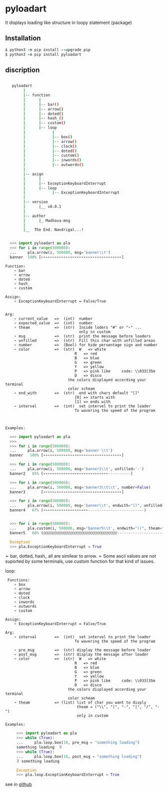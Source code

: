 # pyloadart
It displays loading like structure in loopy statement (package)

## Installation
```ruby
$ python3 -m pip install --upgrade pip
$ python3 -m pip install pyloadart
```

## discription
```bash

   pyloadart
        |
        |-- function
        |      |
        |      |-- bar()
        |      |-- arrow()
        |      |-- doted()
        |      |-- hash_()
        |      |-- custom()
        |      |-- loop
        |            |
        |            |-- box()
        |            |-- arrow()
        |            |-- clock()
        |            |-- doted()
        |            |-- custom()
        |            |-- inwords()
        |            |-- outwords()
        |
        |-- asign
        |      |
        |      |-- ExceptionKeyboardInterrupt
        |      |-- loop
        |            |-- ExceptionKeyboardInterrupt
        |
        |-- version
        |      |__ v0.0.1
        |
        |-- author
        |      |_ Madhava-mng
        |
        |__  The End. Nandrigal...!
```

```python

  >>> import pyloadart as pla
  >>> for i in range(500000):
  ...     pla.arrow(i, 500000, msg='banner\\t')
  banner  100% [➢➢➢➢➢➢➢➢➢➢➢➢➢➢➢➢➢➢➢➢➢➢➢➢➢➢➢➢➢➢➢➢➢➢➢➢]
```

    Function:
        ➢ bar
        ➢ arrow
        ➢ doted
        ➢ hash_
        ➢ custom

    Assign:
        ➢ ExceptionKeyboardInterrupt = False/True


    Arg:
        ➢ current_value   =>  (int)  number
        ➢ expected_value  =>  (int)  number
        ➢ theam           =>  (str)  Inside loders "#" or "➢" ...
                                     only in custom
        ➢ msg             =>  (str)  print the message before loaders
        ➢ unfilled        =>  (str)  Fill this char with unfilled areas
        ➢ number          =>  (Bool) for hide persentage sign and number
        ➢ color           =>  (str)  W   => white
                                   R   => red
                                   B   => blue
                                   G   => green
                                   Y   => yellow
                                   P   => pink like     code: \\033[35m
                                   D   => disco
                                the colors displayed according your terminal
                                color scheam
        ➢ end_with        =>  (str)  end with chars default "[]"
                                   [0] => starts with
                                   [1] => ends with
        ➢ interval        =>  (int)  set intervel to print the loader
                                   To wavering the speed of the program



    Examples:

```python
  >>> import pyloadart as pla
  >>>
  >>> for i in range(500000):
  ...     pla.arrow(i, 500000, msg='banner \\t')
  banner   100% [➢➢➢➢➢➢➢➢➢➢➢➢➢➢➢➢➢➢➢➢➢➢➢➢➢➢➢➢➢➢➢➢➢➢➢]

  >>> for i in range(500000):
  ...     pla.arrow(i, 500000, msg='banner2\\t', unfilled='-')
  banner2   85% [➢➢➢➢➢➢➢➢➢➢➢➢➢➢➢➢➢➢➢➢➢➢➢➢➢➢➢➢➢----------]

  >>> for i in range(500000):
  ...     pla.arrow(i, 500000, msg='banner3\\t\\t', number=False)
  banner3       [➢➢➢➢➢➢➢➢➢➢➢➢➢➢➢➢➢➢➢➢➢➢➢➢➢➢➢➢➢➢➢➢➢➢➢]

  >>> for i in range(500000):
  ...     pla.arrow(i, 500000, msg='banner\\t', endwith="()", unfilled='-')
  banner4   67% (➢➢➢➢➢➢➢➢➢➢➢➢➢➢➢➢➢➢➢➢-------------------------)


  >>> for i in range(500000):
  ...     pla.custom(i, 500000, msg='banner5\\t', endwith="()", theam="@")
  banner5   68% (@@@@@@@@@@@@@@@@@@@@@@@@@@@@@@@@@--------------------------)

  Exception
  >>> pla.ExceptionKeyboardInterrupt = True
```

   ➢ bar, dotted, hash_  all are similear to arrow.
   ➢ Some ascii values are not suported by some terminals, use custom function
     for that kind of issues.

   loop:

     Functions:
        ➢ box
        ➢ arrow
        ➢ doted
        ➢ clock
        ➢ inwords
        ➢ outwords
        ➢ custom

    Assign:
        ➢ ExceptionKeyboardInterrupt = False/True

    Arg:
        ➢ interval        =>  (int)  set intervel to print the loader
                                   To wavering the speed of the program

        ➢ pre_msg         =>  (str) display the message before loader
        ➢ post_msg        =>  (str) display the message after loader
        ➢ color           =>  (str)  W   => white
                                   R   => red
                                   B   => blue
                                   G   => green
                                   Y   => yellow
                                   P   => pink like     code: \\033[35m
                                   D   => disco
                                the colors displayed according your terminal
                                color scheam
        ➢ theam           => (list) list of char you want to disply
                                    theam = ("\\", "|", "-", "|", "/", "-")
                                    only in custom

    Examples:

```python
     >>> import pyloadart as pla
     >>> while (True):
     ...     pla.loop.box(10, pre_msg = "something loading")
     something loading  ⠽
     >>> while (True):
     ...     pla.loop.box(10, post_msg = "something loading")
     ⠽ something loading

     Exception
     >>> pla.loop.ExceptionKeyboardInterrupt = True
```

see in [github](https://github.com/Madhava-mng/pyloadart.git)
